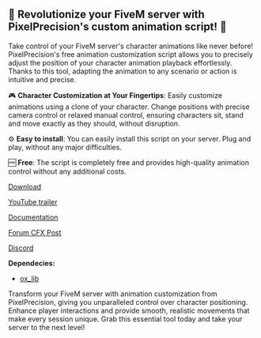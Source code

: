## 🚀 Revolutionize your FiveM server with PixelPrecision's custom animation script! 🚀

Take control of your FiveM server's character animations like never before! PixelPrecision's free animation customization script allows you to precisely adjust the position of your character animation playback effortlessly. Thanks to this tool, adapting the animation to any scenario or action is intuitive and precise.

🎮 **Character Customization at Your Fingertips**: Easily customize animations using a clone of your character. Change positions with precise camera control or relaxed manual control, ensuring characters sit, stand and move exactly as they should, without disruption.

⚙️ **Easy to install**: You can easily install this script on your server. Plug and play, without any major difficulties.

🆓 **Free**: The script is completely free and provides high-quality animation control without any additional costs.


[Download](https://store.pixelprecision.dev/category/bossmenu) 

[YouTube trailer](https://www.youtube.com/watch?v=A9MmFJvT14M) 

[Documentation](https://docs.pixelprecision.dev/bossmenu) 

[Forum CFX Post](https://forum.cfx.re/t/paid-bossmenu-script-pixelprecision/5227912) 

[Discord](https://discord.gg/pixelprecision)


**Dependecies:**
- [ox_lib](https://github.com/overextended/ox_lib)

Transform your FiveM server with animation customization from PixelPrecision, giving you unparalleled control over character positioning. Enhance player interactions and provide smooth, realistic movements that make every session unique. Grab this essential tool today and take your server to the next level!
